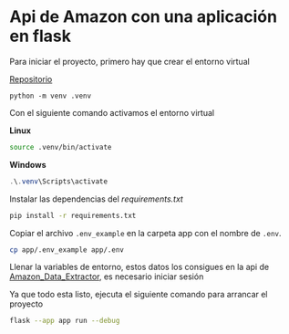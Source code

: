 # Api de Amazon con una aplicación en flask

Para iniciar el proyecto, primero hay que crear el entorno virtual

[Repositorio](https://github.com/Emmanueloz/flask_api_amazon)

```
python -m venv .venv
```

Con el siguiente comando activamos el entorno virtual

**Linux**

```bash
source .venv/bin/activate
```

**Windows**

```powershell
.\.venv\Scripts\activate
```

Instalar las dependencias del _requirements.txt_

```bash
pip install -r requirements.txt
```

Copiar el archivo `.env_example` en la carpeta app con el nombre de `.env`.

```bash
cp app/.env_example app/.env
```

Llenar la variables de entorno, estos datos los consigues en la api de [Amazon_Data_Extractor](https://rapidapi.com/thanush2112/api/amazon_data_extractor/), es necesario iniciar sesión

Ya que todo esta listo, ejecuta el siguiente comando para arrancar el proyecto

```bash
flask --app app run --debug
```
